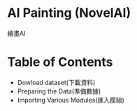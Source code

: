 # AI Painting (NovelAI) 
繪畫AI

# Table of Contents
* Dowload dataset(下載資料)
* Preparing the Data(準備數據)
* Importing Various Modules(匯入模組)


